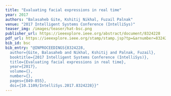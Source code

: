 ```yaml
---
title: "Evaluating facial expressions in real time"
year: 2017
authors: "Balasaheb Gite, Kshitij Nikhal, Fuzail Palnak"
venue: "2017 Intelligent Systems Conference (IntelliSys)"
teaser_img: /images/teaser/hat-bsc.png
publisher_url: https://ieeexplore.ieee.org/abstract/document/8324228
pdf_url: https://ieeexplore.ieee.org/stamp/stamp.jsp?tp=&arnumber=8324228
bib_id: bsc
bib_entry: "@INPROCEEDINGS{8324228,
  author={Gite, Balasaheb and Nikhal, Kshitij and Palnak, Fuzail},
  booktitle={2017 Intelligent Systems Conference (IntelliSys)}, 
  title={Evaluating facial expressions in real time}, 
  year={2017},
  volume={},
  number={},
  pages={849-855},
  doi={10.1109/IntelliSys.2017.8324228}}"
---
```

